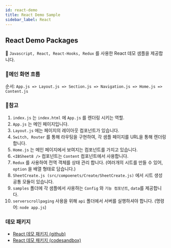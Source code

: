 ```yaml
---
id: react-demo
title: React Demo Sample
sidebar_label: React
---
```


## React Demo Packages

👋 `Javascript, React, React-Hooks, Redux` 를 사용한 React 데모 샘플을 제공합니다.

### 💝메인 화면 흐름

순서: `App.js => Layout.js => Section.js => Navigation.js => Home.js => Content.js`

### 🚀참고

1. `index.js` 는 `index.html` 에 `App.js` 를 렌더링 시키는 역할.
2. `App.js` 는 메인 페이지입니다.
3. `Layout.js` 에는 페이지의 레이아웃 컴포넌트가 있습니다.
4. `Switch, Router` 를 통해 라우팅을 구현하여, 각 샘플 페이지를 URL을 통해 렌더링합니다.
5. `Home.js` 는 메인 페이지에서 보여지는 컴포넌트를 가지고 있습니다.
6. `<IBSheet8 />` 컴포넌트는 `Content` 컴포넌트에서 사용합니다.
7. `Redux` 를 사용하여 전역 객체를 상태 관리 합니다. (여러개의 시트를 만들 수 있어, `option` 을 배열 형태로 담습니다.)
8. `SheetCreate.js (src/compoenets/Create/SheetCreate.js)` 에서 시트 생성 공통 모듈이 있습니다.
9. `samples` 폴더에 각 샘플에서 사용하는 `Config` 와 `기능 컴포넌트`, `data`를 제공합니다.
10. `serverscrollpaging` 사용을 위해 `api` 폴더에서 서버를 실행하셔야 합니다. (명령어: `node app.js`)

### 데모 패키지

* [React 데모 패키지 (github)](https://github.com/ibsheet/loader-react-guide-samples)
* [React 데모 패키지 (codesandbox)](https://codesandbox.io/s/github/ibsheet/loader-react-guide-samples/tree/main/samples?file=/src/index.js)
